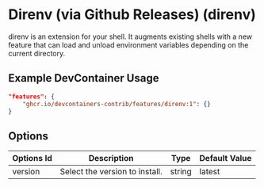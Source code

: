 # Direnv (via Github Releases) (direnv)

direnv is an extension for your shell. It augments existing shells with a new
feature that can load and unload environment variables depending on the current
directory.

## Example DevContainer Usage

```json
"features": {
    "ghcr.io/devcontainers-contrib/features/direnv:1": {}
}
```

## Options

| Options Id | Description | Type | Default Value |
|-----|-----|-----|-----|
| version | Select the version to install. | string | latest |
